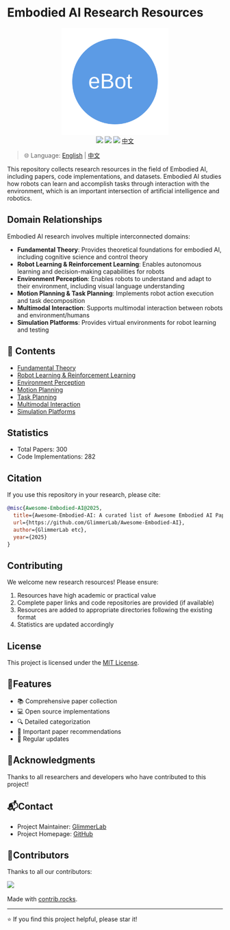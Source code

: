 # Embodied AI Research Resources

<div align='center'>
  <img src="assets/logo.svg" width=250px >
</div>

<div align='center'>
  <img src="https://cdn.rawgit.com/sindresorhus/awesome/d7305f38d29fed78fa85652e3a63e154dd8e8829/media/badge.svg" >
  <img src="https://img.shields.io/badge/License-MIT-turquoise.svg" >
  <img src="https://img.shields.io/badge/PRs-Welcome-brightgreen.svg" >
  <a href="README_CN.md">中文</a>
</div>

> 🌐 Language: [English](README.md) | [中文](README_CN.md)

This repository collects research resources in the field of Embodied AI, including papers, code implementations, and datasets. Embodied AI studies how robots can learn and accomplish tasks through interaction with the environment, which is an important intersection of artificial intelligence and robotics.

## Domain Relationships

Embodied AI research involves multiple interconnected domains:

- **Fundamental Theory**: Provides theoretical foundations for embodied AI, including cognitive science and control theory
- **Robot Learning & Reinforcement Learning**: Enables autonomous learning and decision-making capabilities for robots
- **Environment Perception**: Enables robots to understand and adapt to their environment, including visual language understanding
- **Motion Planning & Task Planning**: Implements robot action execution and task decomposition
- **Multimodal Interaction**: Supports multimodal interaction between robots and environment/humans
- **Simulation Platforms**: Provides virtual environments for robot learning and testing

## 📖 Contents

* [Fundamental Theory](Fundamental-Theory/README.md)
* [Robot Learning & Reinforcement Learning](Robot-Learning-and-Reinforcement-Learning/README.md)
* [Environment Perception](Environment-Perception/README.md)
* [Motion Planning](Motion-Planning/README.md)
* [Task Planning](Task-Planning/README.md)
* [Multimodal Interaction](Multimodal-Interaction/README.md)
* [Simulation Platforms](Simulation-Platforms/README.md)

## Statistics

- Total Papers: 300
- Code Implementations: 282

## Citation

If you use this repository in your research, please cite:

```BibTeX
@misc{Awesome-Embodied-AI@2025,
  title={Awesome-Embodied-AI: A curated list of Awesome Embodied AI Papers with codes},
  url={https://github.com/GlimmerLab/Awesome-Embodied-AI},
  author={GlimmerLab etc},
  year={2025}
}
```

## Contributing

We welcome new research resources! Please ensure:

1. Resources have high academic or practical value
2. Complete paper links and code repositories are provided (if available)
3. Resources are added to appropriate directories following the existing format
4. Statistics are updated accordingly

## License

This project is licensed under the [MIT License](LICENSE).

## 🎯Features

- 📚 Comprehensive paper collection
- 💻 Open source implementations
- 🔍 Detailed categorization
- 🌟 Important paper recommendations
- 📅 Regular updates

## 🌟Acknowledgments

Thanks to all researchers and developers who have contributed to this project!

## 📬Contact

- Project Maintainer: [GlimmerLab](junli440883@gmail.com)
- Project Homepage: [GitHub](https://github.com/GlimmerLab/Awesome-Embodied-AI)
<!-- - Twitter: [@GlimmerLab](https://twitter.com/GlimmerLab) -->
<!-- - Discord: [Join our community](https://discord.gg/glimmerlab) -->

## 🌟Contributors

Thanks to all our contributors:

<a href="https://github.com/GlimmerLab/Awesome-Embodied-AI/graphs/contributors">
  <img src="https://contrib.rocks/image?repo=GlimmerLab/Awesome-Embodied-AI" />
</a>

Made with [contrib.rocks](https://contrib.rocks).

---

⭐️ If you find this project helpful, please star it!
